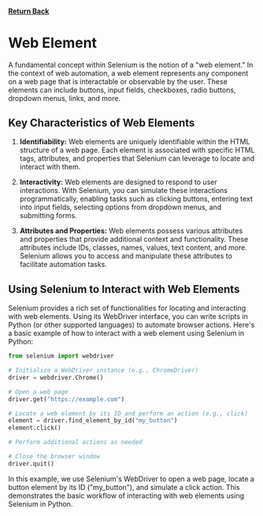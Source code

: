 #### [Return Back](../../selenium_with_python.md)

# Web Element

A fundamental concept within Selenium is the notion of a "web element." In the context of web automation, a web element represents any component on a web page that is interactable or observable by the user. These elements can include buttons, input fields, checkboxes, radio buttons, dropdown menus, links, and more.

## Key Characteristics of Web Elements

1. **Identifiability:** Web elements are uniquely identifiable within the HTML structure of a web page. Each element is associated with specific HTML tags, attributes, and properties that Selenium can leverage to locate and interact with them.

2. **Interactivity:** Web elements are designed to respond to user interactions. With Selenium, you can simulate these interactions programmatically, enabling tasks such as clicking buttons, entering text into input fields, selecting options from dropdown menus, and submitting forms.

3. **Attributes and Properties:** Web elements possess various attributes and properties that provide additional context and functionality. These attributes include IDs, classes, names, values, text content, and more. Selenium allows you to access and manipulate these attributes to facilitate automation tasks.

## Using Selenium to Interact with Web Elements

Selenium provides a rich set of functionalities for locating and interacting with web elements. Using its WebDriver interface, you can write scripts in Python (or other supported languages) to automate browser actions. Here's a basic example of how to interact with a web element using Selenium in Python:

```python
from selenium import webdriver

# Initialize a WebDriver instance (e.g., ChromeDriver)
driver = webdriver.Chrome()

# Open a web page
driver.get("https://example.com")

# Locate a web element by its ID and perform an action (e.g., click)
element = driver.find_element_by_id("my_button")
element.click()

# Perform additional actions as needed

# Close the browser window
driver.quit()
```

In this example, we use Selenium's WebDriver to open a web page, locate a button element by its ID ("my_button"), and simulate a click action. This demonstrates the basic workflow of interacting with web elements using Selenium in Python.
